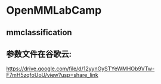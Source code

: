 # OpenMMLabCamp

## mmclassification

## 参数文件在谷歌云:

https://drive.google.com/file/d/12yynGySTYeWMHOb9VTw-F7mH5zqfoUoU/view?usp=share_link
